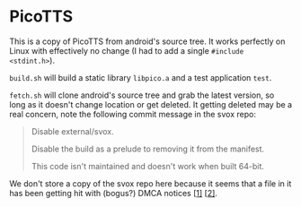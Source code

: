 # PicoTTS

This is a copy of PicoTTS from android's source tree. It works perfectly on
Linux with effectively no change (I had to add a single `#include <stdint.h>`).

`build.sh` will build a static library `libpico.a` and a test application `test`.

`fetch.sh` will clone android's source tree and grab the latest version, so long
as it doesn't change location or get deleted. It getting deleted may be a real
concern, note the following commit message in the svox repo:

> Disable external/svox.
>
> Disable the build as a prelude to removing it from the manifest.
>
> This code isn't maintained and doesn't work when built 64-bit.

We don't store a copy of the svox repo here because it seems that a file in it
has been getting hit with (bogus?) DMCA notices [[1\]](https://github.com/DougGore/picopi/issues/5)
 [[2\]](https://github.com/ch3ll0v3k/picoPi2).